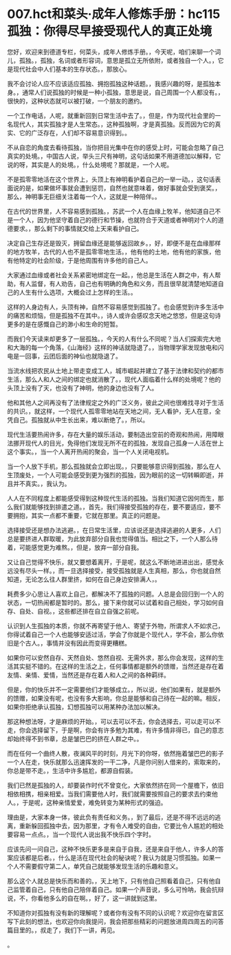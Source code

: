 # 007.hct和菜头·成年人修炼手册：hc115 孤独：你得尽早接受现代人的真正处境

您好，欢迎来到德道专栏，何菜头，成年人修炼手册。，今天呢，咱们来聊一个词儿，孤独。，孤独，名词或者形容词，意思是孤立无所依附，或者独自一个人。，它是现代社会中人们基本的生存状态。，那放心。

我不会讨论人应不应该适应孤独、拥抱孤独这种话题。，我感兴趣的呀，是孤独本身。，通常人们说孤独的时候是一种小孤独，意思是说，自己周围一个人都没有。，很快的，这种状态就可以被打破，一个朋友的邀约。

一个工作电话，人呢，就重新回到日常生活中去了。，但是，作为现代社会里的一名现代人，其实孤独才是人生常态。，这种孤独啊，才是真孤独。反而因为它的真实、它的广泛存在，人们却不容易意识得到。。

不从自恋的角度去看待孤独，当你把目光集中在你的感受上时，可能会忽略了自己真实的处境。，中国古人说，举头三尺有神明，这句话如果不用道德加以解释，它说的呀，其实是人的处境。，什么处境呢？那就是，一个人呢。

不是孤零零地活在这个世界上，头顶上有神明看护着自己的一举一动。，这句话表面说的是，如果做坏事就会遭到惩罚，自然也就意味着，做好事就会受到褒奖。，那么，神明事无巨细关注着每一个人，这就是一种陪伴。。

在古代的世界里，人不容易感到孤独。，苏武一个人在血缘上牧羊，他知道自己不是一个人，因为他坚守着自己的德行和节操，也就符合于天道或者神明对个人的道德要求。，那么剩下的事情就交给上天来看护自己。

决定自己生存还是毁灭，拥留血缘还是能够返回故乡。，好，即便不是在血缘那样的地方牧羊，古代的人也不是孤零零地生活。，他有他的土地，他有他的家族，他有他特定的社会阶级，于是他周围有许多他的自己人。

大家通过血缘或者社会关系紧密地绑定在一起。，他总是生活在人群之中，有人帮助，有人监督，有人劝告，自己也有明确的角色和义务，而且很早就清楚地知道自己的人生有什么选项，大概会过上怎样的生活。。

这样的人身边有人，头顶有神，自然不容易感觉到孤独了。也会感觉到许多生活中的痛苦和烦恼，但是孤独不在其中。，诗人或许会感叹念天地之悠悠，但是这句诗更多的是在感慨自己的渺小和生命的短暂。

而我们今天读来却更多了一层孤独。，今天的人有什么不同呢？当人们探索完大地和大海的每一个角落，《山海经》这样的神话就隐退了。，当物理学家发现放电和闪电是一回事，云团后面的神仙也就隐退了。

当流水线把农民从土地上带走变成工人，城市崛起并建立了基于法律和契约的都市生活，那么人和人之间的绑定也就消散了。，现代人面临着什么样的处境呢？他的头顶上没有了天，也没有了神明，他的身边也没有了人。

他和其他人之间再没有了法律规定之外的广泛义务，彼此之间也很难找寻对于生活的共识。，就这样，一个现代人孤零零地站在天地之间，无人看护，无人在意，全凭自己。孤独就从中生长出来，难以断绝了。，所以。

现代生活要热闹许多，存在大量的娱乐活动，要制造出空前的奇观和热闹，用障眼法挪开现代人的目光，免得他们发现无所不在的孤独，发现自己孤身一人活在世上这个事实。，当一个人离开热闹的聚会，当一个人关闭电视机。

当一个人放下手机，那么孤独就会立即出现。，只要能够意识得到孤独，那么在人生顶废处，一个人可能会感受到更为强烈的孤独，因为眼前的这一切转瞬即逝，并且并不真实。，我认为。

人人在不同程度上都能感受得到这种现代生活的孤独。当我们知道它因何而生，那么我们就能够找到排遣之道。，首先，我们得接受孤独的存在，要不要适应，要不要拥抱，其实一点都不重要，它就在那里。真正的问题是。

选择接受还是想办法逃避。，在日常生活里，应该说还是选择逃避的人更多，人们总是要挤进人群取暖，为此放弃部分自我也觉得值当。相比之下，一个人那么待着，可能感觉更为难熬。，但是，放弃一部分自我。

又让自己觉得不快乐，就又要想着离开，于是呢，就这么不断地进进出出，感觉永远没有尽头一样。，而一旦选择接受，接受孤独就是人生真相，那么，你也就自然知道，无论怎么往人群里挤，如何在自己身边安排满人，。

耗费多少心思让人喜欢上自己，都解决不了孤独的问题。人总是会回归到一个人的状态，一切热闹都是暂时的。那么，接下来你就可以试着和自己相处，学习如何自存、自处、自视。，这些都还排在自立自强之前呢。

认识到人生孤独的本质，你就不再寄望于他人、寄望于外物，所谓求人不如求己，你得试着自己一个人也能够安适过活，学会了你就是个现代人，学不会，那么你依旧是个古人。，事情并没有因此而变得更糟糕。

如果你可以安然自存、天然自处、悠然自视、无需外求，那么你会发现，这样的生活其实挺不错的。在这样的生活之上，任何事情都是额外的馈赠，当然还是存在着友情、亲情、爱情，当然还是存在着人和人之间的各种羁绊。

但是，你的快乐并不一定需要他们才能够成立。，所以说，他们如果有，就是额外的馈赠，如果没有呢，也没有多大影响，你总是能够和自己待在一起的嘛。相反，如果你拒绝承认孤独，幻想孤独可以用某种办法加以解决。

那这种想法呀，才是麻烦的开始。，可以去可以不去，你会选择去，可以走可以不走，你会选择留下，于是啊，你会有许多勉为其难，有许多情非得已，自己的意志却始终得不到书章，总是皱巴巴的挤在人群之中。。

而在任何一个曲终人散，夜澜风平的时刻，月光下的你呀，依然拖着皱巴巴的影子一个人在走，快乐就那么迅速挥发的一干二净，凡是你问别人借来的，索取来的，你总是带不走。，生活中许多尴尬，都源自假装。

我们已然是孤独的人，却要装作时代不曾变化，大家依然挤在同一个屋檐下，依旧相依相携，相亲相爱。当我们需要他人时，我们就需要按照自己的要求去约束他人。，于是呢，这种亲情爱爱，难免转变为某种形式的强迫。

理由是，大家本身一体，彼此负有责任和义务。，到了最后，还是不得不远远的逃离，重新躲回孤独中去，因为那里，才有令人难受的自由，它要比令人尴尬的相处要容易一点点。，当一个现代人说出我不快乐四个字时。

应该先问一问自己，这种不快乐更多是来自于自我，还是来自于他人，许多人的答案应该都是后者。，什么是活在现代社会的秘诀呢？我认为就是习惯孤独。如果一个人不需要假守第二人，单凭自己就能够发现生活的乐趣和意义。

那么这个人就总是快乐而和善的。，天上地下，只有他自己照看着自己，只有他自己监管着自己，只有他自己陪伴着自己。如果一个声音说，多么可怜呐，我会抗辩说，不，你看他多么的自在啊。，好了，这一讲就到这里。

不知道你对孤独有没有新的理解呢？或者你有没有不同的认识呢？欢迎你在留言区写下此刻的想法，也欢迎你向我提问，我会把那些精彩的问题放进周四周五的问答篇目里的。，叔走了，我们下一讲，再见。

。